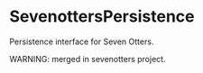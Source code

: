 # SevenottersPersistence

Persistence interface for Seven Otters.

WARNING: merged in sevenotters project.
